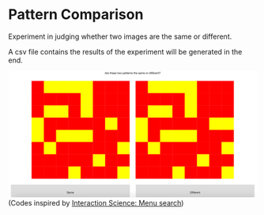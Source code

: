 # Pattern Comparison

Experiment in judging whether two images are the same or different.

A csv file contains the results of the experiment will be generated in the end.

![screenshot](https://github.com/yangzhihao519/patternComparison/blob/master/images/Screen%20Shot.png)
(Codes inspired by [Interaction Science: Menu search](https://uclic.ucl.ac.uk/teaching/ixsci/menusearch/))
